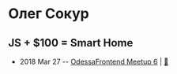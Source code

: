 # Олег Сокур

## JS + $100 &#x3D; Smart Home
- 2018 Mar 27 -- [OdessaFrontend Meetup 6](https://youtu.be/DXU_Rx3oMkA)  | [:notebook:](https://www.slideshare.net/odessafrontend/js-100-smart-home-odessafrontend-meetup-6)  
